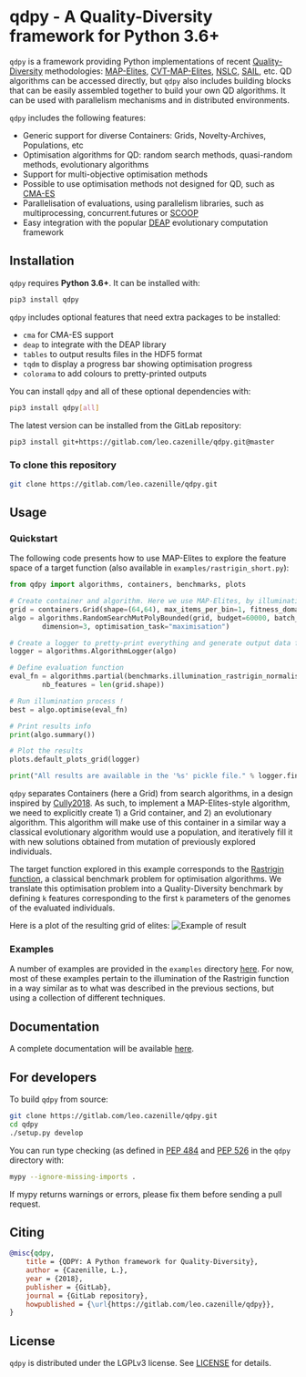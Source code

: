 # qdpy - A Quality-Diversity framework for Python 3.6+

`qdpy` is a framework providing Python implementations of recent [Quality-Diversity](https://www.frontiersin.org/articles/10.3389/frobt.2016.00040/full) methodologies: [MAP-Elites](https://arxiv.org/abs/1504.04909), [CVT-MAP-Elites](https://arxiv.org/pdf/1610.05729.pdf), [NSLC](https://arxiv.org/pdf/1610.05729.pdf), [SAIL](https://arxiv.org/pdf/1702.03713.pdf), etc.
QD algorithms can be accessed directly, but `qdpy` also includes building blocks that can be easily assembled together to build your own QD algorithms. It can be used with parallelism mechanisms and in distributed environments.

`qdpy` includes the following features:
 * Generic support for diverse Containers: Grids, Novelty-Archives, Populations, etc
 * Optimisation algorithms for QD: random search methods, quasi-random methods, evolutionary algorithms
 * Support for multi-objective optimisation methods
 * Possible to use optimisation methods not designed for QD, such as [CMA-ES](https://arxiv.org/pdf/1604.00772.pdf)
 * Parallelisation of evaluations, using parallelism libraries, such as multiprocessing, concurrent.futures or [SCOOP](https://github.com/soravux/scoop)
 * Easy integration with the popular [DEAP](https://github.com/DEAP/deap) evolutionary computation framework 


## Installation
`qdpy` requires **Python 3.6+**. It can be installed with:
```bash
pip3 install qdpy
```

`qdpy` includes optional features that need extra packages to be installed:
 * `cma` for CMA-ES support
 * `deap` to integrate with the DEAP library
 * `tables` to output results files in the HDF5 format
 * `tqdm` to display a progress bar showing optimisation progress
 * `colorama` to add colours to pretty-printed outputs

You can install `qdpy` and all of these optional dependencies with:
```bash
pip3 install qdpy[all]
```

The latest version can be installed from the GitLab repository:
```bash
pip3 install git+https://gitlab.com/leo.cazenille/qdpy.git@master
```

### To clone this repository

```bash
git clone https://gitlab.com/leo.cazenille/qdpy.git
```


## Usage

### Quickstart

The following code presents how to use MAP-Elites to explore the feature space of a target function (also available in `examples/rastrigin_short.py`):

```python
from qdpy import algorithms, containers, benchmarks, plots

# Create container and algorithm. Here we use MAP-Elites, by illuminating a Grid container by evolution.
grid = containers.Grid(shape=(64,64), max_items_per_bin=1, fitness_domain=((0., 1.),), features_domain=((0., 1.), (0., 1.)))
algo = algorithms.RandomSearchMutPolyBounded(grid, budget=60000, batch_size=500,
        dimension=3, optimisation_task="maximisation")

# Create a logger to pretty-print everything and generate output data files
logger = algorithms.AlgorithmLogger(algo)

# Define evaluation function
eval_fn = algorithms.partial(benchmarks.illumination_rastrigin_normalised,
        nb_features = len(grid.shape))

# Run illumination process !
best = algo.optimise(eval_fn)

# Print results info
print(algo.summary())

# Plot the results
plots.default_plots_grid(logger)

print("All results are available in the '%s' pickle file." % logger.final_filename)
```


`qdpy` separates Containers (here a Grid) from search algorithms, in a design inspired by [Cully2018](https://ieeexplore.ieee.org/stamp/stamp.jsp?arnumber=7959075).
As such, to implement a MAP-Elites-style algorithm, we need to explicitly create 1) a Grid container, and 2) an evolutionary algorithm.
This algorithm will make use of this container in a similar way a classical evolutionary algorithm would use a population, and iteratively fill it with new solutions
obtained from mutation of previously explored individuals.

The target function explored in this example corresponds to the [Rastrigin function](https://en.wikipedia.org/wiki/Rastrigin_function), a classical benchmark problem for optimisation algorithms.
We translate this optimisation problem into a Quality-Diversity benchmark by defining `k` features corresponding to the first `k` parameters of the genomes of the evaluated individuals.

Here is a plot of the resulting grid of elites:
![Example of result](.description/performancesGrid.png)


### Examples
A number of examples are provided in the `examples` directory [here](https://gitlab.com/leo.cazenille/qdpy/tree/master/examples).
For now, most of these examples pertain to the illumination of the Rastrigin function in a way similar as to what was described in the previous sections, but using a collection of different techniques.




## Documentation
A complete documentation will be available [here](https://leo.cazenille.gitlab.io/qdpy/).


## For developers

To build `qdpy` from source:
```bash
git clone https://gitlab.com/leo.cazenille/qdpy.git
cd qdpy
./setup.py develop
```

You can run type checking (as defined in [PEP 484](https://www.python.org/dev/peps/pep-0484/) and [PEP 526](https://www.python.org/dev/peps/pep-0526/) in the `qdpy` directory with:
```bash
mypy --ignore-missing-imports .
```

If mypy returns warnings or errors, please fix them before sending a pull request.


## Citing

```bibtex
@misc{qdpy,
    title = {QDPY: A Python framework for Quality-Diversity},
    author = {Cazenille, L.},
    year = {2018},
    publisher = {GitLab},
    journal = {GitLab repository},
    howpublished = {\url{https://gitlab.com/leo.cazenille/qdpy}},
}
```


## License

`qdpy` is distributed under the LGPLv3 license. See [LICENSE](LICENSE) for details.

